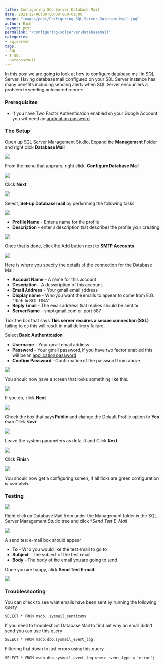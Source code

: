 ```yaml
---
title: Configuring SQL Server Database Mail
date: 2021-12-06T09:00:00.000+01:00
image: "images/post/Configuring-SQL-Server-Database-Mail.jpg"
author: Rich
layout: post
permalink: "/configuring-sqlserver-databasemail"
categories:
- sqlserver
tags:
- SQL
- T-SQL
- DatabaseMail
---
```


In this post we are going to look at how to configure database mail in SQL Server. Having database mail configured on your SQL Server instance has many benefits including sending alerts when SQL Server encounters a problem to sending automated reports. 

### Prerequisites

* If you have Two Factor Authentication enabled on your Google Account you will need an [application password](https://support.google.com/mail/answer/185833?hl=en-GB) 

### The Setup

Open up SQL Server Management Studio, Expand the **Management** Folder and right click **Database Mail**

![](/img/database-mail-0.png)

From the menu that appears, right click, **Configure Database Mail**

![](/img/database-mail-1.png)

Click **Next**

![](/img/database-mail-2.png)

Select, **Set-up Database mail** by performing the following tasks

![](/img/database-mail-3.png)

* **Profile Name** - Enter a name for the profile 
* **Description** - enter a description that describes the profile your creating

![](/img/database-mail-4.png)

Once that is done, click the Add button next to **SMTP Accounts**

![](/img/database-mail-5.png)

Here is where you specify the details of the connection for the Database Mail 

* **Account Name** - A name for this account
* **Description** - A desscription of this account. 
* **Email Address** - Your gmail email address
* **Display name** - Who you want the emails to appear to come from E.G. "Rich In SQL DBA"
* **Reply Email** - The email address that replies should be sent to
* **Server Name** - smpt.gmail.com on port 587

Tick the box that says **This server requires a secure connection (SSL)** failing to do this will result in mail delivery failure.

Select **Basic Authentication**

* **Username** - Your gmail email address
* **Password** - Your gmail password, if you have two factor enabled this will be an [application password](https://support.google.com/mail/answer/185833?hl=en-GB)
* **Confirm Password** - Confirmation of the password from above.

![](/img/database-mail-6.png)

You should now have a screen that looks something like this.

![](/img/database-mail-7.png)

 If you do, click **Next**

![](/img/database-mail-8.png)

Check the box that says **Public** and change the Default Profile option to **Yes** then Click **Next**

![](/img/database-mail-9.png)

Leave the system parameters as default and Click **Next**

![](/img/database-mail-10.png)

Click **Finish**

![](/img/database-mail-11.png)

You should now get a configuring screen, if all ticks are green configuration is complete.

### Testing

![](/img/database-mail-12.png)

Right click on Database Mail from under the Management folder in the SQL Server Management Studio tree and click **Send Test E-Mail*

![](/img/database-mail-13.png)

A send test e-mail box should appear 

* **To** - Who you would like the test email to go to
* **Subject** - The subject of the test email
* **Body** - The body of the email you are going to send

Once you are happy, click **Send Test E-mail**

![](/img/database-mail-send-test.png)

### Troubleshooting

You can check to see what emails have been sent by running the following query

```
SELECT * FROM msdb..sysmail_sentitems
```

If you need to troubleshoot Database Mail to find out why an email didn't send you can use this query 

```
SELECT * FROM msdb.dbo.sysmail_event_log;
```

Filtering that down to just errors using this query

```
SELECT * FROM msdb.dbo.sysmail_event_log where event_type = 'error';
```

